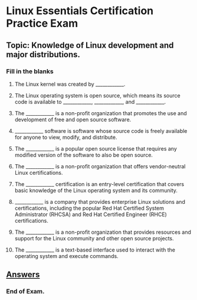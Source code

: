 <link rel="stylesheet" type="text/css" href="../../../style.css">

# Linux Essentials Certification Practice Exam

## Topic: Knowledge of Linux development and major distributions.

### Fill in the blanks

1. The Linux kernel was created by ____________.

2. The Linux operating system is open source, which means its source code is available to ____________, ____________, and ____________.

3. The ____________ is a non-profit organization that promotes the use and development of free and open source software.

4. ____________ software is software whose source code is freely available for anyone to view, modify, and distribute.

5. The ____________ is a popular open source license that requires any modified version of the software to also be open source.

6. The ____________ is a non-profit organization that offers vendor-neutral Linux certifications.

7. The ____________ certification is an entry-level certification that covers basic knowledge of the Linux operating system and its community.

8. ____________ is a company that provides enterprise Linux solutions and certifications, including the popular Red Hat Certified System Administrator (RHCSA) and Red Hat Certified Engineer (RHCE) certifications.

9. The ____________ is a non-profit organization that provides resources and support for the Linux community and other open source projects.

10. The ____________ is a text-based interface used to interact with the operating system and execute commands.


## [Answers](exam1-a.md)

### End of Exam.

